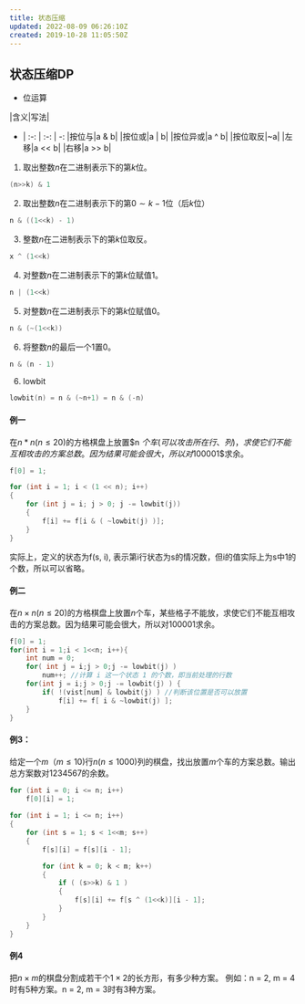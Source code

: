 ```yaml
---
title: 状态压缩
updated: 2022-08-09 06:26:10Z
created: 2019-10-28 11:05:50Z
---
```


## 状态压缩DP


* 位运算

|含义|写法|
- | :-: | :-: | -:
|按位与|a & b|
|按位或|a \| b|
|按位异或|a ^ b|
|按位取反|~a|
|左移|a << b|
|右移|a >> b|



1. 取出整数$n$在二进制表示下的第$k$位。
```c++
(n>>k) & 1
```
2. 取出整数$n$在二进制表示下的第$0 \sim  k - 1$位（后$k$位）
```c++
n & ((1<<k) - 1)
```
3. 整数$n$在二进制表示下的第$k$位取反。
```c++
x ^ (1<<k)
```
4. 对整数$n$在二进制表示下的第$k$位赋值1。
```c++
n | (1<<k)
```
5. 对整数$n$在二进制表示下的第$k$位赋值0。
```c++
n & (~(1<<k))
```

6. 将整数$n$的最后一个1置0。
```c++
n & (n - 1)
```
6. lowbit
```c++
lowbit(n) = n & (~n+1) = n & (-n)
```

#### 例一
在$n*n(n \le 20)$的方格棋盘上放置$n $个车(可以攻击所在行、列)，求使它们不能互相攻击的方案总数。因为结果可能会很大，所以对$100001$求余。

```c++
f[0] = 1;

for (int i = 1; i < (1 << n); i++)
{
    for (int j = i; j > 0; j -= lowbit(j))
    {
        f[i] += f[i & ( ~lowbit(j) )];
    }
}
```
实际上，定义的状态为f(s, i), 表示第i行状态为s的情况数，但i的值实际上为s中1的个数，所以可以省略。

#### 例二
在$n \times n(n \le 20)$的方格棋盘上放置$n$个车，某些格子不能放，求使它们不能互相攻击的方案总数。因为结果可能会很大，所以对$100001$求余。

```c++
f[0] = 1;
for(int i = 1;i < 1<<n; i++){
    int num = 0;
    for( int j = i;j > 0;j -= lowbit(j) )
        num++; //计算 i 这一个状态 1 的个数，即当前处理的行数 
    for(int j = i;j > 0;j -= lowbit(j) ) {
        if( !(vist[num] & lowbit(j) ) //判断该位置是否可以放置
            f[i] += f[ i & ~lowbit(j) ];
    }
}
```

#### 例3：
给定一个$m（m \le 10)$行$n(n \le 1000)$列的棋盘，找出放置$m$个车的方案总数。输出总方案数对1234567的余数。
```c++
for (int i = 0; i <= n; i++)
    f[0][i] = 1;
    
for (int i = 1; i <= n; i++)
{
    for (int s = 1; s < 1<<m; s++)
    {
        f[s][i] = f[s][i - 1];

        for (int k = 0; k < m; k++)
        {
            if ( (s>>k) & 1 )
            {
                f[s][i] += f[s ^ (1<<k)][i - 1];
            }
        }
    }
}
```


#### 例4 
把$n \times m$的棋盘分割成若干个$1 \times 2$的长方形，有多少种方案。
例如：n = 2, m = 4时有5种方案。n = 2, m = 3时有3种方案。





